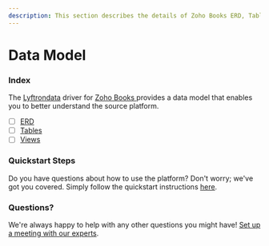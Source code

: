 ```yaml
---
description: This section describes the details of Zoho Books ERD, Tables, and Views.
---
```


# Data Model

### Index

The  [Lyftrondata](https://www.lyftrondata.com/) driver for [Zoho Books](https://www.lyftrondata.com/integration/zoho-books/)[ ](https://www.lyftrondata.com/integration/zoho-books/)provides a data model that enables you to better understand the source platform.

* [ ] [ERD](../../../finance-analytics/zoho-books/data-model/erd.md)
* [ ] [Tables](../../../finance-analytics/zoho-books/data-model/tables.md)
* [ ] [Views](../../../finance-analytics/zoho-books/data-model/views.md)

### Quickstart Steps

Do you have questions about how to use the platform? Don't worry; we've got you covered. Simply follow the quickstart instructions [here](../../../../quickstart-steps.md).

### Questions? <a href="#questions" id="questions"></a>

We're always happy to help with any other questions you might have! [Set up a meeting with our experts](https://www.lyftrondata.com/book-a-meeting/).


